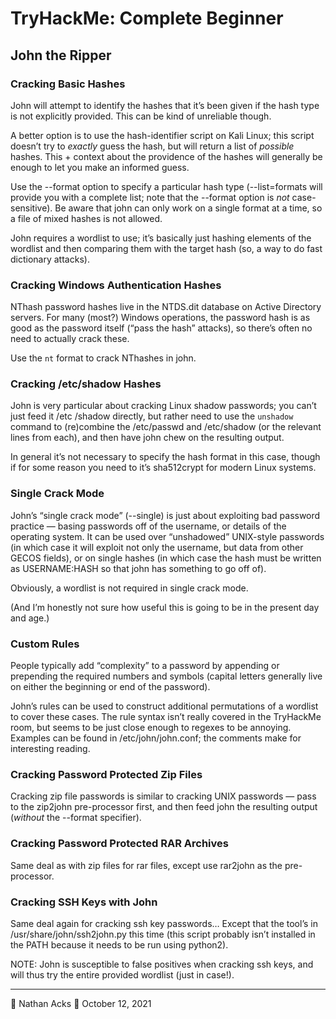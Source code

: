 # TryHackMe: Complete Beginner

## John the Ripper

### Cracking Basic Hashes

John will attempt to identify the hashes that it’s been given if the hash type is not explicitly provided. This can be kind of unreliable though.

A better option is to use the hash-identifier script on Kali Linux; this script doesn’t try to *exactly* guess the hash, but will return a list of *possible* hashes. This + context about the providence of the hashes will generally be enough to let you make an informed guess.

Use the --format option to specify a particular hash type (--list=formats will provide you with a complete list; note that the --format option is *not* case-sensitive). Be aware that john can only work on a single format at a time, so a file of mixed hashes is not allowed.

John requires a wordlist to use; it’s basically just hashing elements of the wordlist and then comparing them with the target hash (so, a way to do fast dictionary attacks).

### Cracking Windows Authentication Hashes

NThash password hashes live in the NTDS.dit database on Active Directory servers. For many (most?) Windows operations, the password hash is as good as the password itself (“pass the hash” attacks), so there’s often no need to actually crack these.

Use the `nt` format to crack NThashes in john.

### Cracking /etc/shadow Hashes

John is very particular about cracking Linux shadow passwords; you can’t just feed it /etc /shadow directly, but rather need to use the `unshadow` command to (re)combine the /etc/passwd and /etc/shadow (or the relevant lines from each), and then have john chew on the resulting output.

In general it’s not necessary to specify the hash format in this case, though if for some reason you need to it’s sha512crypt for modern Linux systems.

### Single Crack Mode

John’s “single crack mode” (--single) is just about exploiting bad password practice — basing passwords off of the username, or details of the operating system. It can be used over “unshadowed” UNIX-style passwords (in which case it will exploit not only the username, but data from other GECOS fields), or on single hashes (in which case the hash must be written as USERNAME:HASH so that john has something to go off of).

Obviously, a wordlist is not required in single crack mode.

(And I’m honestly not sure how useful this is going to be in the present day and age.)

### Custom Rules

People typically add “complexity” to a password by appending or prepending the required numbers and symbols (capital letters generally live on either the beginning or end of the password).

John’s rules can be used to construct additional permutations of a wordlist to cover these cases. The rule syntax isn’t really covered in the TryHackMe room, but seems to be just close enough to regexes to be annoying. Examples can be found in /etc/john/john.conf; the comments make for interesting reading.

### Cracking Password Protected Zip Files

Cracking zip file passwords is similar to cracking UNIX passwords — pass to the zip2john pre-processor first, and then feed john the resulting output (*without* the --format specifier).

### Cracking Password Protected RAR Archives

Same deal as with zip files for rar files, except use rar2john as the pre-processor.

### Cracking SSH Keys with John

Same deal again for cracking ssh key passwords… Except that the tool’s in /usr/share/john/ssh2john.py this time (this script probably isn’t installed in the PATH because it needs to be run using python2).

NOTE: John is susceptible to false positives when cracking ssh keys, and will thus try the entire provided wordlist (just in case!).

- - - -

👤 Nathan Acks
📅 October 12, 2021
